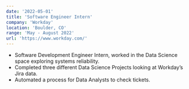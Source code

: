```yaml
---
date: '2022-05-01'
title: 'Software Engineer Intern'
company: 'Workday'
location: 'Boulder, CO'
range: 'May - August 2022'
url: 'https://www.workday.com/'
---
```


- Software Development Engineer Intern, worked in the Data Science space exploring systems reliability.
- Completed three different Data Science Projects looking at Workday’s Jira data.
- Automated a process for Data Analysts to check tickets.
